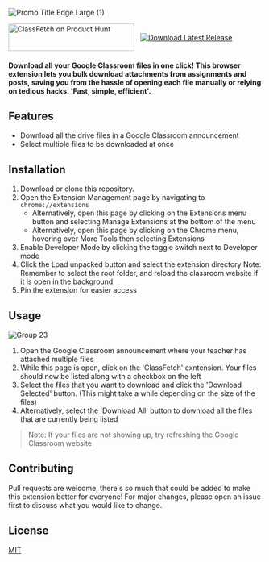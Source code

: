 ![Promo Title Edge Large (1)](https://github.com/user-attachments/assets/9ea407c4-3a69-4b30-b242-d5b58e0070b9)
<div style="display: flex; align-items: center; gap: 12px;">
  <a rel="noopener" href="https://www.producthunt.com/posts/classfetch?embed=true&utm_source=badge-featured&utm_medium=badge&utm_souce=badge-classfetch" target="_blank">
    <img src="https://api.producthunt.com/widgets/embed-image/v1/featured.svg?post_id=841008&theme=light&t=1738484122639" 
         alt="ClassFetch on Product Hunt" 
         style="width: 250px; height: 54px;" width="250" height="54" />
  </a>

  <a href="https://github.com/DeeptejD/ClassFetch/releases/latest" target="_blank" rel="noopener">
    <img src="https://github.com/user-attachments/assets/916f11af-802d-46be-a709-dab369cedb20" 
         alt="Download Latest Release" />
  </a>
</div>


#### Download all your Google Classroom files in one click! This browser extension lets you bulk download attachments from assignments and posts, saving you from the hassle of opening each file manually or relying on tedious hacks. 'Fast, simple, efficient'.

## Features

- Download all the drive files in a Google Classroom announcement
- Select multiple files to be downloaded at once

## Installation

1. Download or clone this repository.
2. Open the Extension Management page by navigating to `chrome://extensions`
   - Alternatively, open this page by clicking on the Extensions menu button and selecting Manage Extensions at the bottom of the menu
   - Alternatively, open this page by clicking on the Chrome menu, hovering over More Tools then selecting Extensions
3. Enable Developer Mode by clicking the toggle switch next to Developer mode
4. Click the Load unpacked button and select the extension directory
   Note: Remember to select the root folder, and reload the classroom website if it is open in the background
5. Pin the extension for easier access

## Usage

![Group 23](https://github.com/user-attachments/assets/fa2f63ad-37b4-46c4-972b-d96030db7f97)

1. Open the Google Classroom announcement where your teacher has attached multiple files
2. While this page is open, click on the 'ClassFetch' exntension. Your files should now be listed along with a checkbox on the left
3. Select the files that you want to download and click the 'Download Selected' button. (This might take a while depending on the size of the files)
4. Alternatively, select the 'Download All' button to download all the files that are currently being listed

> Note: If your files are not showing up, try refreshing the Google Classroom website

## Contributing

Pull requests are welcome, there's so much that could be added to make this extension better for everyone! For major changes, please open an issue first to discuss what you would like to change.

## License

[MIT](https://choosealicense.com/licenses/mit/)
